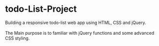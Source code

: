 # todo-List-Project
Building a responsive todo-list web app using HTML, CSS and jQuery.\
\
The Main purpose is to familiar with jQuery functions and some advanced CSS styling.
